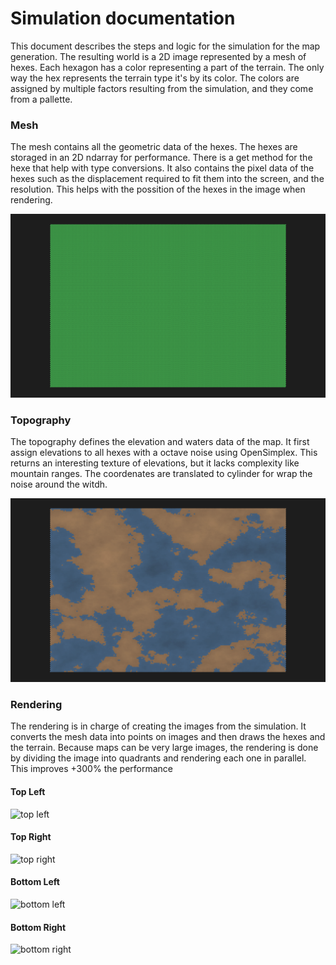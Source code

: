 # Simulation documentation

This document describes the steps and logic for the simulation for the map generation.
The resulting world is a 2D image represented by a mesh of hexes. Each hexagon has a color representing a part of the terrain.
The only way the hex represents the terrain type it's by its color. The colors are assigned by multiple factors resulting from the simulation, and they come from a pallette.

### Mesh

The mesh contains all the geometric data of the hexes. The hexes are storaged in an 2D ndarray for performance. There is a get method for the hexe that help with type conversions.
It also contains the pixel data of the hexes such as the displacement required to fit them into the screen, and the resolution. This helps with the possition of the hexes in the image when rendering.

![mesh](./mesh.png)

### Topography

The topography defines the elevation and waters data of the map.
It first assign elevations to all hexes with a octave noise using OpenSimplex. This returns an interesting texture of elevations, but it lacks complexity like mountain ranges.
The coordenates are translated to cylinder for wrap the noise around the witdh.

![elevations](./elevations.png)

### Rendering

The rendering is in charge of creating the images from the simulation. It converts the mesh data into points on images and then draws the hexes and the terrain.
Because maps can be very large images, the rendering is done by dividing the image into quadrants and rendering each one in parallel. This improves $+300\%$ the performance

#### Top Left

![top left](./../../_debug_top_left.png)

#### Top Right

![top right](./../../_debug_top_right.png)

#### Bottom Left

![bottom left](./../../_debug_bottom_left.png)

#### Bottom Right

![bottom right](./../../_debug_bottom_right.png)
